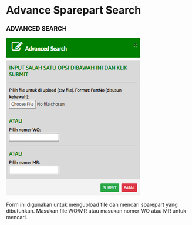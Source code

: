 # Advance Sparepart Search

### ADVANCED SEARCH

![](<.gitbook/assets/Advance search.PNG>)

Form ini digunakan untuk mengupload file dan mencari sparepart yang dibutuhkan. Masukan file WO/MR atau masukan nomer WO atau MR untuk mencari.
